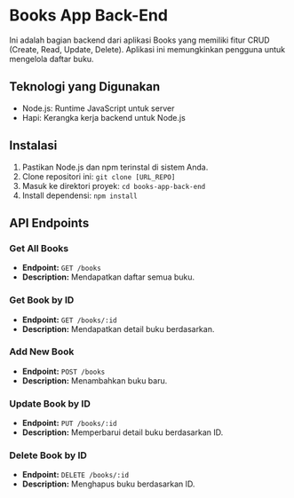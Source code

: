 # Books App Back-End

Ini adalah bagian backend dari aplikasi Books yang memiliki fitur CRUD (Create, Read, Update, Delete). Aplikasi ini memungkinkan pengguna untuk mengelola daftar buku.

## Teknologi yang Digunakan
- Node.js: Runtime JavaScript untuk server
- Hapi: Kerangka kerja backend untuk Node.js

## Instalasi
1. Pastikan Node.js dan npm terinstal di sistem Anda.
2. Clone repositori ini: `git clone [URL_REPO]`
3. Masuk ke direktori proyek: `cd books-app-back-end`
4. Install dependensi: `npm install`

## API Endpoints

### Get All Books
- **Endpoint:** `GET /books`
- **Description:** Mendapatkan daftar semua buku.

### Get Book by ID
- **Endpoint:** `GET /books/:id`
- **Description:** Mendapatkan detail buku berdasarkan.

### Add New Book
- **Endpoint:** `POST /books`
- **Description:** Menambahkan buku baru.

### Update Book by ID
- **Endpoint:** `PUT /books/:id`
- **Description:** Memperbarui detail buku berdasarkan ID.

### Delete Book by ID
- **Endpoint:** `DELETE /books/:id`
- **Description:** Menghapus buku berdasarkan ID.